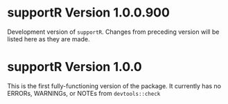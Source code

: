 # supportR Version 1.0.0.900

Development version of `supportR`. Changes from preceding version will be listed here as they are made.

# supportR Version 1.0.0

This is the first fully-functioning version of the package. It currently has no ERRORs, WARNINGs, or NOTEs from `devtools::check`
